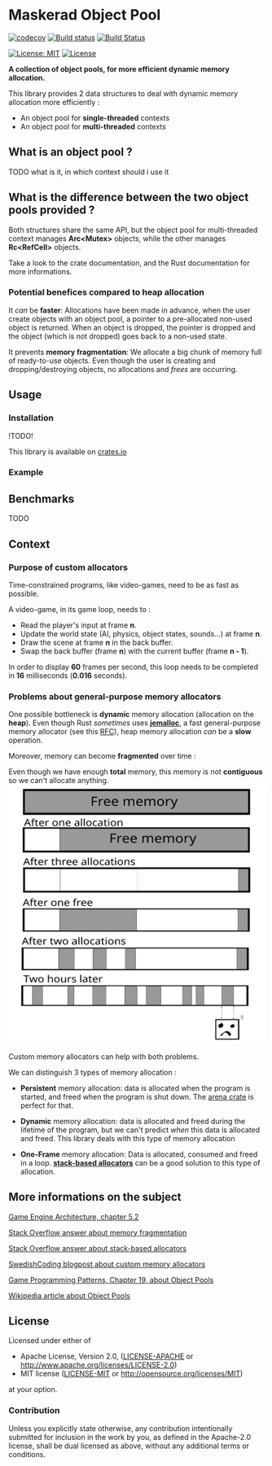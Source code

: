 # Maskerad Object Pool

[![codecov](https://codecov.io/gh/Maskerad-rs/Maskerad_object_pool/branch/master/graph/badge.svg)](https://codecov.io/gh/Maskerad-rs/Maskerad_object_pool)
[![Build status](https://ci.appveyor.com/api/projects/status/cda7vb6lc6uqjn3t?svg=true)](https://ci.appveyor.com/project/Malkaviel/maskerad-memory-allocator)
[![Build Status](https://travis-ci.org/Maskerad-rs/Maskerad_memory_allocator.svg?branch=master)](https://travis-ci.org/Maskerad-rs/Maskerad_memory_allocator)

[![License: MIT](https://img.shields.io/badge/License-MIT-yellow.svg)](https://opensource.org/licenses/MIT) [![License](https://img.shields.io/badge/License-Apache%202.0-blue.svg)](https://opensource.org/licenses/Apache-2.0)

**A collection of object pools, for more efficient dynamic memory allocation.**

This library provides 2 data structures to deal with dynamic memory allocation more efficiently :
- An object pool for **single-threaded** contexts
- An object pool for **multi-threaded** contexts

## What is an object pool ?
TODO what is it, in which context should i use it

## What is the difference between the two object pools provided ?
Both structures share the same API, but the object pool for multi-threaded context manages
**Arc<Mutex<T>>** objects, while the other manages **Rc<RefCell<T>>** objects.

Take a look to the crate documentation, and the Rust documentation for more informations.

### Potential benefices compared to heap allocation
It *can* be **faster**: Allocations have been made in advance, when the user create objects 
with an object pool, a pointer to a pre-allocated non-used object is returned. When an object
is dropped, the pointer is dropped and the object (which is not dropped) goes back to a non-used
state.

It prevents **memory fragmentation**: We allocate a big chunk of memory full of ready-to-use objects. Even though
the user is creating and dropping/destroying objects, no allocations and *frees* are occurring.

Usage
-----
### Installation
!TODO!

This library is available on [crates.io](https://crates.io/crates/maskerad_stack_allocator)

### Example

## Benchmarks
TODO

Context
---------------------------------------
### Purpose of custom allocators

Time-constrained programs, like video-games, need to be as fast as possible.

A video-game, in its game loop, needs to :
- Read the player's input at frame **n**.
- Update the world state (AI, physics, object states, sounds...) at frame **n**.
- Draw the scene at frame **n** in the back buffer.
- Swap the back buffer (frame **n**) with the current buffer (frame **n - 1**).

In order to display **60** frames per second, this loop needs to be completed in **16** milliseconds (**0.016** seconds).

### Problems about general-purpose memory allocators
One possible bottleneck is **dynamic** memory allocation (allocation on the **heap**). Even though Rust *sometimes* uses **[jemalloc](http://jemalloc.net/)**, a fast
general-purpose memory allocator (see this [RFC](https://github.com/rust-lang/rfcs/blob/master/text/1974-global-allocators.md)),
heap memory allocation *can* be a **slow** operation.

Moreover, memory can become **fragmented** over time :

Even though we have enough **total** memory, this memory is not **contiguous** so we can't
 allocate anything.
![memory fragmentation illustration](readme_ressources/memory_fragmentation.svg)


Custom memory allocators can help with both problems.

We can distinguish 3 types of memory allocation :
- **Persistent** memory allocation: data is allocated when the program is started, and freed when
the program is shut down. The [arena crate](https://doc.rust-lang.org/1.1.0/arena/) is perfect for that.

- **Dynamic** memory allocation: data is allocated and freed during the lifetime of the program, but
we can't predict *when* this data is allocated and freed. This library deals with this type of
memory allocation

- **One-Frame** memory allocation: Data is allocated, consumed and freed in a loop.
**[stack-based allocators](https://github.com/Maskerad-rs/maskerad_stack_allocator)** can be a good
solution to this type of allocation.


## More informations on the subject
[Game Engine Architecture, chapter 5.2](http://gameenginebook.com/toc.html)

[Stack Overflow answer about memory fragmentation](https://stackoverflow.com/questions/3770457/what-is-memory-fragmentation#3770593)

[Stack Overflow answer about stack-based allocators](https://stackoverflow.com/questions/8049657/stack-buffer-based-stl-allocator)

[SwedishCoding blogpost about custom memory allocators](http://www.swedishcoding.com/2008/08/31/are-we-out-of-memory/)

[Game Programming Patterns, Chapter 19, about Object Pools](http://gameprogrammingpatterns.com/object-pool.html)

[Wikipedia article about Object Pools](https://en.wikipedia.org/wiki/Memory_pool)

## License

Licensed under either of

 * Apache License, Version 2.0, ([LICENSE-APACHE](LICENSE-APACHE) or http://www.apache.org/licenses/LICENSE-2.0)
 * MIT license ([LICENSE-MIT](LICENSE-MIT) or http://opensource.org/licenses/MIT)

at your option.

### Contribution

Unless you explicitly state otherwise, any contribution intentionally submitted
for inclusion in the work by you, as defined in the Apache-2.0 license, shall be dual licensed as above, without any
additional terms or conditions.
